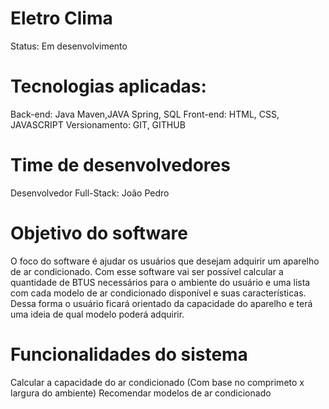 # Eletro Clima

Status: Em desenvolvimento

# Tecnologias aplicadas:

Back-end: Java Maven,JAVA Spring, SQL
Front-end: HTML, CSS, JAVASCRIPT
Versionamento: GIT, GITHUB

# Time de desenvolvedores

Desenvolvedor Full-Stack: João Pedro

# Objetivo do software

O foco do software é ajudar os usuários que desejam adquirir um aparelho de ar condicionado. Com esse software vai ser possível calcular a quantidade de BTUS necessários para o ambiente do usuário e uma lista com cada modelo de ar condicionado disponível e suas características. Dessa forma o usuário ficará orientado da capacidade do aparelho e terá uma ideia de qual modelo poderá adquirir.

# Funcionalidades do sistema

Calcular a capacidade do ar condicionado (Com base no comprimeto x largura do ambiente)
Recomendar modelos de ar condicionado